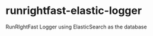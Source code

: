 runrightfast-elastic-logger
===========================

RunRIghtFast Logger using ElasticSearch as the database
